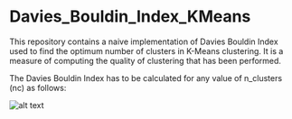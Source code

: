 # Davies_Bouldin_Index_KMeans
This repository contains a naive implementation of Davies Bouldin Index used to find the optimum number of clusters in K-Means clustering. It is a measure of computing the quality of clustering that has been performed. 

The Davies Bouldin Index has to be calculated for any value of n_clusters (nc) as follows:

![alt text](https://github.com/akankshadara/Davies_Bouldin_Index_KMeans/blob/master/db_index.png)
